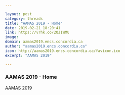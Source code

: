 ```yaml
---

layout: post
category: threads
title: "AAMAS 2019 - Home"
date: 2019-02-21 18:20:41
link: https://vrhk.co/2OJIWMU
image: 
domain: aamas2019.encs.concordia.ca
author: "aamas2019.encs.concordia.ca"
icon: http://aamas2019.encs.concordia.ca/favicon.ico
excerpt: "AAMAS 2019"

---
```


### AAMAS 2019 - Home

AAMAS 2019